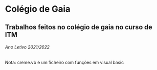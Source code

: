 # Colégio de Gaia
## Trabalhos feitos no colégio de gaia no curso de ITM
###### Ano Letivo 2021/2022
Nota: creme.vb é um ficheiro com funções em visual basic

